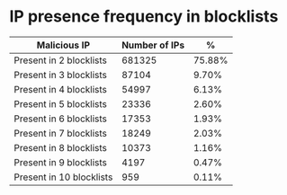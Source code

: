 # IP presence frequency in blocklists
| Malicious IP | Number of IPs | % |
|----|----|----|
| Present in 2 blocklists | 681325 | 75.88% |
| Present in 3 blocklists | 87104 | 9.70% |
| Present in 4 blocklists | 54997 | 6.13% |
| Present in 5 blocklists | 23336 | 2.60% |
| Present in 6 blocklists | 17353 | 1.93% |
| Present in 7 blocklists | 18249 | 2.03% |
| Present in 8 blocklists | 10373 | 1.16% |
| Present in 9 blocklists | 4197 | 0.47% |
| Present in 10 blocklists | 959 | 0.11% |
